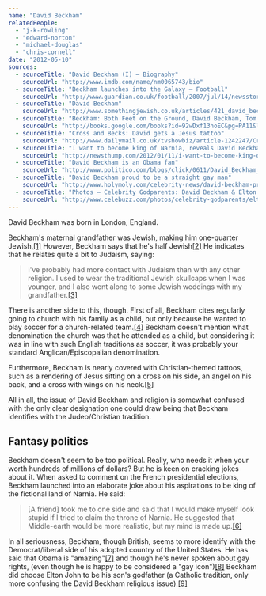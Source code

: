 ```yaml
---
name: "David Beckham"
relatedPeople:
  - "j-k-rowling"
  - "edward-norton"
  - "michael-douglas"
  - "chris-cornell"
date: "2012-05-10"
sources:
  - sourceTitle: "David Beckham (I) – Biography"
    sourceUrl: "http://www.imdb.com/name/nm0065743/bio"
  - sourceTitle: "Beckham launches into the Galaxy – Football"
    sourceUrl: "http://www.guardian.co.uk/football/2007/jul/14/newsstory.losangelesgalaxy"
  - sourceTitle: "David Beckham"
    sourceUrl: "http://www.somethingjewish.co.uk/articles/421_david_beckham.htm"
  - sourceTitle: "Beckham: Both Feet on the Ground, David Beckham, Tom Watt"
    sourceUrl: "http://books.google.com/books?id=92wDxf13hoEC&pg=PA11&lpg=PA11&dq=Both+Feet+on+the+Ground+church+beckham&hl=en#v=onepage&q&f=false"
  - sourceTitle: "Cross and Becks: David gets a Jesus tattoo"
    sourceUrl: "http://www.dailymail.co.uk/tvshowbiz/article-1242247/Cross-Becks-David-gets-Jesus-tattoo.html"
  - sourceTitle: "I want to become king of Narnia, reveals David Beckham"
    sourceUrl: "http://newsthump.com/2012/01/11/i-want-to-become-king-of-narnia-reveals-david-beckham/"
  - sourceTitle: "David Beckham is an Obama fan"
    sourceUrl: "http://www.politico.com/blogs/click/0611/David_Beckham_is_an_Obama_fan_.html"
  - sourceTitle: "David Beckham proud to be a straight gay man"
    sourceUrl: "http://www.holymoly.com/celebrity-news/david-beckham-proud-be-straight-gay-man7000"
  - sourceTitle: "Photos – Celebrity Godparents: David Beckham & Elton John – 6 -"
    sourceUrl: "http://www.celebuzz.com/photos/celebrity-godparents/elton-john-david-beckham/"
---
```


David Beckham was born in London, England.

Beckham's maternal grandfather was Jewish, making him one-quarter Jewish.<a class="source-citation" href="#http://www.imdb.com/name/nm0065743/bio" title="David Beckham (I) – Biography">[1]</a> However, Beckham says that he's half Jewish<a class="source-citation" href="#http://www.guardian.co.uk/football/2007/jul/14/newsstory.losangelesgalaxy" title="Beckham launches into the Galaxy – Football">[2]</a> He indicates that he relates quite a bit to Judaism, saying:

>I've probably had more contact with Judaism than with any other religion. I used to wear the traditional Jewish skullcaps when I was younger, and I also went along to some Jewish weddings with my grandfather.<a class="source-citation" href="#http://www.somethingjewish.co.uk/articles/421_david_beckham.htm" title="David Beckham">[3]</a>

There is another side to this, though. First of all, Beckham cites regularly going to church with his family as a child, but only because he wanted to play soccer for a church-related team.<a class="source-citation" href="#http://books.google.com/books?id=92wDxf13hoEC&pg=PA11&lpg=PA11&dq=Both+Feet+on+the+Ground+church+beckham&hl=en#v=onepage&q&f=false" title="Beckham: Both Feet on the Ground, David Beckham, Tom Watt">[4]</a> Beckham doesn't mention what denomination the church was that he attended as a child, but considering it was in line with such English traditions as soccer, it was probably your standard Anglican/Episcopalian denomination.

Furthermore, Beckham is nearly covered with Christian-themed tattoos, such as a rendering of Jesus sitting on a cross on his side, an angel on his back, and a cross with wings on his neck.<a class="source-citation" href="#http://www.dailymail.co.uk/tvshowbiz/article-1242247/Cross-Becks-David-gets-Jesus-tattoo.html" title="Cross and Becks: David gets a Jesus tattoo">[5]</a>

All in all, the issue of David Beckham and religion is somewhat confused with the only clear designation one could draw being that Beckham identifies with the Judeo/Christian tradition.


## Fantasy politics

Beckham doesn't seem to be too political. Really, who needs it when your worth hundreds of millions of dollars? But he is keen on cracking jokes about it. When asked to comment on the French presidential elections, Beckham launched into an elaborate joke about his aspirations to be king of the fictional land of Narnia. He said:

>[A friend] took me to one side and said that I would make myself look stupid if I tried to claim the throne of Narnia. He suggested that Middle-earth would be more realistic, but my mind is made up.<a class="source-citation" href="#http://newsthump.com/2012/01/11/i-want-to-become-king-of-narnia-reveals-david-beckham/" title="I want to become king of Narnia, reveals David Beckham">[6]</a>

In all seriousness, Beckham, though British, seems to more identify with the Democrat/liberal side of his adopted country of the United States. He has said that Obama is "amazing"<a class="source-citation" href="#http://www.politico.com/blogs/click/0611/David_Beckham_is_an_Obama_fan_.html" title="David Beckham is an Obama fan">[7]</a> and though he's never spoken about gay rights, (even though he is happy to be considered a "gay icon")<a class="source-citation" href="#http://www.holymoly.com/celebrity-news/david-beckham-proud-be-straight-gay-man7000" title="David Beckham proud to be a straight gay man">[8]</a> Beckham did choose Elton John to be his son's godfather (a Catholic tradition, only more confusing the David Beckham religious issue).<a class="source-citation" href="#http://www.celebuzz.com/photos/celebrity-godparents/elton-john-david-beckham/" title="Photos – Celebrity Godparents: David Beckham &amp; Elton John – 6 -">[9]</a>